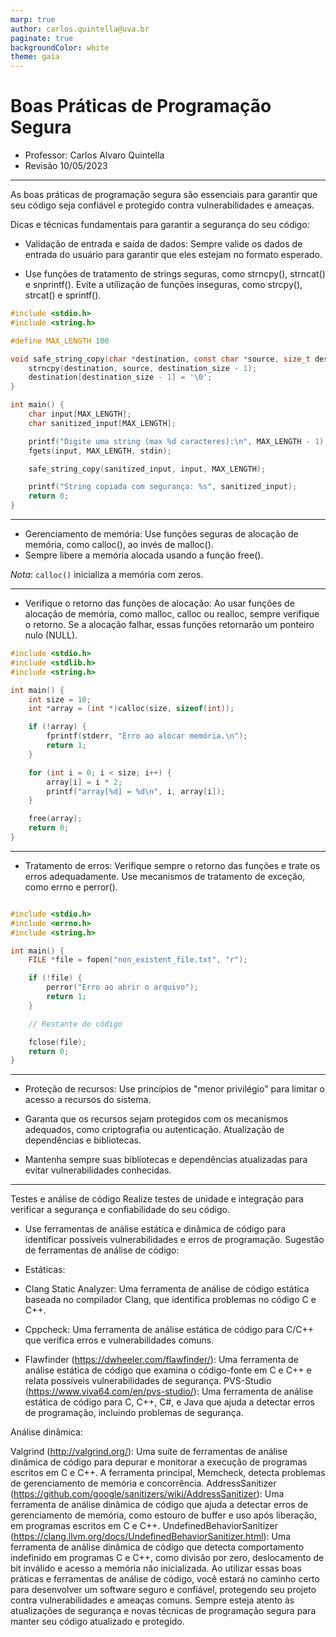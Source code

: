 ```yaml
---
marp: true
author: carlos.quintella@uva.br
paginate: true
backgroundColor: white
theme: gaia
---
```



<!-- _class: lead -->

# Boas Práticas de Programação Segura #

- Professor: Carlos Alvaro Quintella
- Revisão 10/05/2023

---

As boas práticas de programação segura são essenciais para garantir que seu código seja confiável e protegido contra vulnerabilidades e ameaças. 

Dicas e técnicas fundamentais para garantir a segurança do seu código:

- Validação de entrada e saída de dados: Sempre valide os dados de entrada do usuário para garantir que eles estejam no formato esperado.

- Use funções de tratamento de strings seguras, como strncpy(), strncat() e snprintf().
Evite a utilização de funções inseguras, como strcpy(), strcat() e sprintf().

```c
#include <stdio.h>
#include <string.h>

#define MAX_LENGTH 100

void safe_string_copy(char *destination, const char *source, size_t destination_size) {
    strncpy(destination, source, destination_size - 1);
    destination[destination_size - 1] = '\0';
}

int main() {
    char input[MAX_LENGTH];
    char sanitized_input[MAX_LENGTH];

    printf("Digite uma string (max %d caracteres):\n", MAX_LENGTH - 1);
    fgets(input, MAX_LENGTH, stdin);

    safe_string_copy(sanitized_input, input, MAX_LENGTH);

    printf("String copiada com segurança: %s", sanitized_input);
    return 0;
}
```

---

- Gerenciamento de memória: Use funções seguras de alocação de memória, como calloc(), ao invés de malloc().
- Sempre libere a memória alocada usando a função free().

_Nota_: `calloc()` inicializa a memória com zeros.

---

- Verifique o retorno das funções de alocação: Ao usar funções de alocação de memória, como malloc, calloc ou realloc, sempre verifique o retorno. Se a alocação falhar, essas funções retornarão um ponteiro nulo (NULL).

```c
#include <stdio.h>
#include <stdlib.h>
#include <string.h>

int main() {
    int size = 10;
    int *array = (int *)calloc(size, sizeof(int));

    if (!array) {
        fprintf(stderr, "Erro ao alocar memória.\n");
        return 1;
    }

    for (int i = 0; i < size; i++) {
        array[i] = i * 2;
        printf("array[%d] = %d\n", i, array[i]);
    }

    free(array);
    return 0;
}
```

---

- Tratamento de erros: Verifique sempre o retorno das funções e trate os erros adequadamente.
Use mecanismos de tratamento de exceção, como errno e perror().

```c

#include <stdio.h>
#include <errno.h>
#include <string.h>

int main() {
    FILE *file = fopen("non_existent_file.txt", "r");

    if (!file) {
        perror("Erro ao abrir o arquivo");
        return 1;
    }

    // Restante do código

    fclose(file);
    return 0;
}

```

---

- Proteção de recursos: Use princípios de "menor privilégio" para limitar o acesso a recursos do sistema.

- Garanta que os recursos sejam protegidos com os mecanismos adequados, como criptografia ou autenticação.
Atualização de dependências e bibliotecas.

- Mantenha sempre suas bibliotecas e dependências atualizadas para evitar vulnerabilidades conhecidas.

---

Testes e análise de código
Realize testes de unidade e integração para verificar a segurança e confiabilidade do seu código.

- Use ferramentas de análise estática e dinâmica de código para identificar possíveis vulnerabilidades e erros de programação.
Sugestão de ferramentas de análise de código:

- Estáticas:
- Clang Static Analyzer: Uma ferramenta de análise de código estática baseada no compilador Clang, que identifica problemas no código C e C++.
- Cppcheck: Uma ferramenta de análise estática de código para C/C++ que verifica erros e vulnerabilidades comuns.
- Flawfinder (https://dwheeler.com/flawfinder/): Uma ferramenta de análise estática de código que examina o código-fonte em C e C++ e relata possíveis vulnerabilidades de segurança.
PVS-Studio (https://www.viva64.com/en/pvs-studio/): Uma ferramenta de análise estática de código para C, C++, C#, e Java que ajuda a detectar erros de programação, incluindo problemas de segurança.

Análise dinâmica:

Valgrind (http://valgrind.org/): Uma suíte de ferramentas de análise dinâmica de código para depurar e monitorar a execução de programas escritos em C e C++. A ferramenta principal, Memcheck, detecta problemas de gerenciamento de memória e concorrência.
AddressSanitizer (https://github.com/google/sanitizers/wiki/AddressSanitizer): Uma ferramenta de análise dinâmica de código que ajuda a detectar erros de gerenciamento de memória, como estouro de buffer e uso após liberação, em programas escritos em C e C++.
UndefinedBehaviorSanitizer (https://clang.llvm.org/docs/UndefinedBehaviorSanitizer.html): Uma ferramenta de análise dinâmica de código que detecta comportamento indefinido em programas C e C++, como divisão por zero, deslocamento de bit inválido e acesso a memória não inicializada.
Ao utilizar essas boas práticas e ferramentas de análise de código, você estará no caminho certo para desenvolver um software seguro e confiável, protegendo seu projeto contra vulnerabilidades e ameaças comuns. Sempre esteja atento às atualizações de segurança e novas técnicas de programação segura para manter seu código atualizado e protegido.

